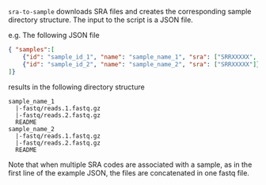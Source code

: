 `sra-to-sample` downloads SRA files and creates the corresponding sample
directory structure. The input to the script is a JSON file.

e.g. The following JSON file

```json
{ "samples":[
    {"id": "sample_id_1", "name": "sample_name_1", "sra": ["SRRXXXXX", "SRRXXXXX"]},
    {"id": "sample_id_2", "name": "sample_name_2", "sra": ["SRRXXXXX"]}
]}
```

results in the following directory structure

```
sample_name_1
  |-fastq/reads.1.fastq.gz
  |-fastq/reads.2.fastq.gz
  README
sample_name_2
  |-fastq/reads.1.fastq.gz
  |-fastq/reads.2.fastq.gz
  README
```

Note that when multiple SRA codes are associated with a sample, as in the
first line of the example JSON, the files are concatenated in one fastq file.
